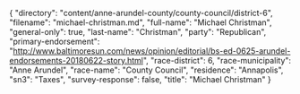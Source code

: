 {
  "directory": "content/anne-arundel-county/county-council/district-6",
  "filename": "michael-christman.md",
  "full-name": "Michael Christman",
  "general-only": true,
  "last-name": "Christman",
  "party": "Republican",
  "primary-endorsement": "http://www.baltimoresun.com/news/opinion/editorial/bs-ed-0625-arundel-endorsements-20180622-story.html",
  "race-district": 6,
  "race-municipality": "Anne Arundel",
  "race-name": "County Council",
  "residence": "Annapolis",
  "sn3": "Taxes",
  "survey-response": false,
  "title": "Michael Christman"
}

